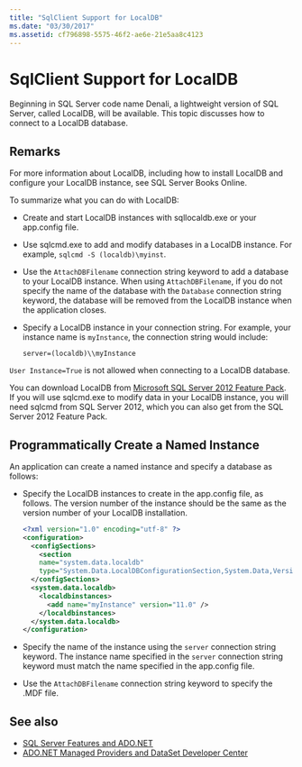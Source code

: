 ```yaml
---
title: "SqlClient Support for LocalDB"
ms.date: "03/30/2017"
ms.assetid: cf796898-5575-46f2-ae6e-21e5aa8c4123
---
```

# SqlClient Support for LocalDB
Beginning in SQL Server code name Denali, a lightweight version of SQL Server, called LocalDB, will be available. This topic discusses how to connect to a LocalDB database.  
  
## Remarks  
 For more information about LocalDB, including how to install LocalDB and configure your LocalDB instance, see SQL Server Books Online.  
  
 To summarize what you can do with LocalDB:  
  
- Create and start LocalDB instances with sqllocaldb.exe or your app.config file.  
  
- Use sqlcmd.exe to add and modify databases in a LocalDB instance. For example, `sqlcmd -S (localdb)\myinst`.  
  
- Use the `AttachDBFilename` connection string keyword to add a database to your LocalDB instance. When using `AttachDBFilename`, if you do not specify the name of the database with the `Database` connection string keyword, the database will be removed from the LocalDB instance when the application closes.  
  
- Specify a LocalDB instance in your connection string. For example, your instance name is `myInstance`, the connection string would include:  
  
    ```  
    server=(localdb)\\myInstance  
    ```  
  
 `User Instance=True` is not allowed when connecting to a LocalDB database.  
  
 You can download LocalDB from [Microsoft SQL Server 2012 Feature Pack](https://www.microsoft.com/download/en/details.aspx?id=29065). If you will use sqlcmd.exe to modify data in your LocalDB instance, you will need sqlcmd from SQL Server 2012, which you can also get from the SQL Server 2012 Feature Pack.  
  
## Programmatically Create a Named Instance  
 An application can create a named instance and specify a database as follows:  
  
- Specify the LocalDB instances to create in the app.config file, as follows.  The version number of the instance should be the same as the version number of your LocalDB installation.  
  
    ```xml  
    <?xml version="1.0" encoding="utf-8" ?>  
    <configuration>  
      <configSections>  
        <section  
        name="system.data.localdb"  
        type="System.Data.LocalDBConfigurationSection,System.Data,Version=4.0.0.0,Culture=neutral,PublicKeyToken=b77a5c561934e089"/>  
      </configSections>  
      <system.data.localdb>  
        <localdbinstances>  
          <add name="myInstance" version="11.0" />  
        </localdbinstances>  
      </system.data.localdb>  
    </configuration>  
    ```  
  
- Specify the name of the instance using the `server` connection string keyword.  The instance name specified in the `server` connection string keyword must match the name specified in the app.config file.  
  
- Use the `AttachDBFilename` connection string keyword to specify the .MDF file.  
  
## See also

- [SQL Server Features and ADO.NET](../../../../../docs/framework/data/adonet/sql/sql-server-features-and-adonet.md)
- [ADO.NET Managed Providers and DataSet Developer Center](https://go.microsoft.com/fwlink/?LinkId=217917)
